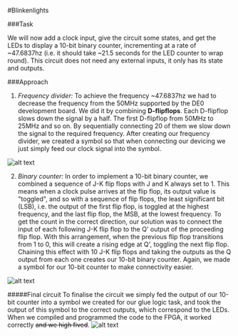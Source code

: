 #Blinkenlights

###Task

We will now add a clock input, give the circuit some states, and get the LEDs to display a 10-bit binary counter, incrementing at a rate of ~47.6837hz (i.e. it should take ~21.5 seconds for the LED counter to wrap round). This circuit does not need any external inputs, it only has its state and outputs.

###Approach

1. _Frequency divider:_ To achieve the frequency ~47.6837hz we had to decrease the frequency from the 50MHz supported by the DE0 development board. We did it by combining  __D-flipflops__. Each D-flipflop slows down the signal by a half. The first D-flipflop from 50MHz to 25MHz and so on. By sequentially connecting 20 of them we slow down the signal to the required frequency. After creating our frequency divider, we created a symbol so that when connecting our devicing we just simply feed our clock signal into the symbol.

![alt text](http://www.electronics-tutorials.ws/counter/cou1.gif?81223b)

2. _Binary counter:_ In order to implement a 10-bit binary counter, we combined a sequence of J-K flip flops with J and K always set to 1. This means when a clock pulse arrives at the flip flop, its output value is "toggled", and so with a sequence of flip flops, the least significant bit (LSB), i.e. the output of the first flip flop, is toggled at the highest frequency, and the last flip flop, the MSB, at the lowest frequency. To get the count in the correct direction, our solution was to connect the input of each following J-K flip flop to the Q' output of the proceeding flip flop. With this arrangement, when the previous flip flop transitions from 1 to 0, this will create a rising edge at Q', toggling the next flip flop. Chaining this effect with 10 J-K flip flops and taking the outputs as the Q output from each one creates our 10-bit binary counter. Again, we made a symbol for our 10-bit counter to make connectivity easier.

![alt text](https://www.ibiblio.org/kuphaldt/electricCircuits/Digital/04348.png)


#####Final circuit
To finalise the circuit we simply fed the output of our 10-bit counter into a symbol we created for our glue logic task, and took the output of this symbol to the correct outputs, which correspond to the LEDs. When we compiled and programmed the code to the FPGA, it worked correctly ~~and we high fived~~.
![alt text](http://i63.tinypic.com/ml31fk.png)
